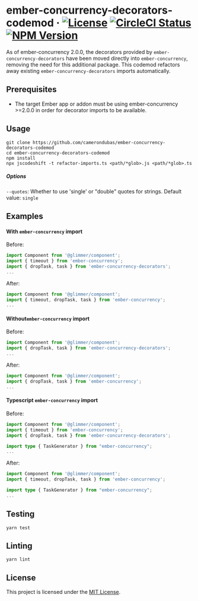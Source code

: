# ember-concurrency-decorators-codemod &middot; [![License](https://img.shields.io/npm/l/ember-concurrency-decorators-codemod)](https://www.npmjs.com/package/ember-concurrency-decorators-codemod) [![CircleCI Status](https://circleci.com/gh/camerondubas/ember-cli-deploy-latest.svg?style=shield)](https://app.circleci.com/pipelines/github/camerondubas/ember-concurrency-decorators-codemod) [![NPM Version](https://img.shields.io/npm/v/ember-concurrency-decorators-codemod)](https://www.npmjs.com/package/ember-concurrency-decorators-codemod)

As of ember-concurrency 2.0.0, the decorators provided by `ember-concurrency-decorators`
have been moved directly into `ember-concurrency`, removing the need for this additional package.
This codemod refactors away existing `ember-concurrency-decorators` imports automatically.

## Prerequisites

- The target Ember app or addon must be using ember-concurrency >=2.0.0
  in order for decorator imports to be available.

## Usage

```
git clone https://github.com/camerondubas/ember-concurrency-decorators-codemod
cd ember-concurrency-decorators-codemod
npm install
npx jscodeshift -t refactor-imports.ts <path/*glob>.js <path/*glob>.ts
```

##### Options

`--quotes`: Whether to use 'single' or "double" quotes for strings. Default value: `single`

## Examples

#### With `ember-concurrency` import

Before:

```js
import Component from '@glimmer/component';
import { timeout } from 'ember-concurrency';
import { dropTask, task } from 'ember-concurrency-decorators';
...
```

After:

```js
import Component from '@glimmer/component';
import { timeout, dropTask, task } from 'ember-concurrency';
...
```

#### Without`ember-concurrency` import

Before:

```js
import Component from '@glimmer/component';
import { dropTask, task } from 'ember-concurrency-decorators';
...
```

After:

```js
import Component from '@glimmer/component';
import { dropTask, task } from 'ember-concurrency';
...
```

#### Typescript `ember-concurrency` import

Before:

```ts
import Component from '@glimmer/component';
import { timeout } from 'ember-concurrency';
import { dropTask, task } from 'ember-concurrency-decorators';

import type { TaskGenerator } from "ember-concurrency";
...
```

After:

```ts
import Component from '@glimmer/component';
import { timeout, dropTask, task } from 'ember-concurrency';

import type { TaskGenerator } from "ember-concurrency";
...
```

## Testing

```
yarn test
```

## Linting

```
yarn lint
```

## License

This project is licensed under the [MIT License](https://github.com/camerondubas/ember-concurrency-decorators-codemod/blob/6f0008a0e4f19e5c2bd187eb35db4a1fe62d0a74/LICENSE).
